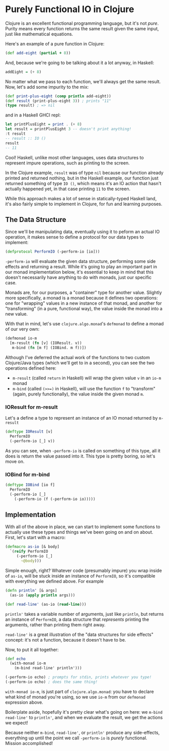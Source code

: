 # Purely Functional IO in Clojure

Clojure is an excellent functional programming language, but it's not *pure*. Purity means every function returns the same result given the same input, just like mathematical equations.

Here's an example of a pure function in Clojure:
```clojure
(def add-eight (partial + 8))

```
And, because we're going to be talking about it a lot anyway, in Haskell:
```haskell
addEight = (+ 8)
```
No matter what we pass to each function, we'll always get the same result. Now, let's add some impurity to the mix:
```clojure
(def print-plus-eight (comp println add-eight))
(def result (print-plus-eight 3)) ; prints "11"
(type result) ; => nil
```
and in a Haskell GHCI repl:
```Haskell
let printPlusEight = print . (+ 8)
let result = printPlusEight 3 -- doesn't print anything!
:t result
-- result :: IO ()
result
-- 11
```
Cool! Haskell, unlike most other languages, uses data structures to represent impure operations, such as printing to the screen.

In the Clojure example, `result` was of type `nil` because our function already printed and returned nothing, but in the Haskell example, our function just returned something of type `IO ()`, which means it's an IO action that hasn't actually happened yet, in that case printing `11` to the screen.

While this approach makes a lot of sense in statically-typed Haskell land, it's also fairly simple to implement in Clojure, for fun and learning purposes.

## The Data Structure

Since we'll be manipulating data, eventually using it to peform an actual IO operation, it makes sense to define a protocol for our data types to implement:
```clojure
(defprotocol PerformIO (-perform-io [io]))
```
`-perform-io` will evaluate the given data structure, performing some side effects and returning a result. While it's going to play an important part in our monad implementation below, it's essential to keep in mind that this doesn't necessarily have anything to do with monads, just our specific case.

Monads are, for our purposes, a "container" type for another value. Slightly more specifically, a monad is a monad because it defines two operations: one for "wrapping" values in a new instance of that monad, and another for "transforming" (in a pure, functional way), the value inside the monad into a new value.

With that in mind, let's use `clojure.algo.monad`'s `defmonad` to define a monad of our very own:
```clojure
(defmonad io-m
  [m-result (fn [v] (IOResult. v))
   m-bind (fn [m f] (IOBind. m f))])
```
Although I've deferred the actual work of the functions to two custom Clojure/Java types (which we'll get to in a second), you can see the two operations defined here:
*  `m-result` (called `return` in Haskell) will wrap the given value `v` in an `io-m` monad
*  `m-bind` (called `(>>=)` in Haskell), will use the function `f` to "transform" (again, purely functionally), the value inside the given monad `m`.

### IOResult for m-result
 Let's a define a type to represent an instance of an IO monad returned by `m-result`
```clojure
(deftype IOResult [v]
  PerformIO
  (-perform-io [_] v))
```
As you can see, when `-perform-io` is called on something of this type, all it does is return the value passed into it. This type is pretty boring, so let's move on.

### IOBind for m-bind
```clojure
(deftype IOBind [io f]
  PerformIO
  (-perform-io [_]
    (-perform-io (f (-perform-io io)))))
```

## Implementation
With all of the above in place, we can start to implement some functions to actually use these types and things we've been going on and on about. First, let's start with a macro:

```clojure
(defmacro as-io [& body]
  `(reify PerformIO
     (-perform-io [_]
       ~@body)))
```
Simple enough, right? Whatever code (presumably impure) you wrap inside of `as-io`, will be stuck inside an instance of `PerformIO`, so it's compatible with everything we defined above. For example
```clojure
(defn println' [& args]
  (as-io (apply println args)))

(def read-line' (as-io (read-line)))
```
`println'` takes a variable number of arguments, just like `println`, but returns an instance of `PerformIO`, a data structure that *represents* printing the arguments, rather than printing them right away.

`read-line'` is a great illustration of the "data structures for side effects" concept: it's not a function, because it doesn't have to be.

Now, to put it all together:
```clojure
(def echo
  (with-monad io-m
    (m-bind read-line' println')))

(-perform-io echo) ; prompts for stdin, prints whatever you type!
(-perform-io echo) ; does the same thing!
```
`with-monad io-m`, is just part of `clojure.algo.monad`: you have to declare what kind of monad you're using, so we use `io-m` from our `defmonad` expression above.

Boilerplate aside, hopefully it's pretty clear what's going on here: we `m-bind` `read-line'` to `println'`, and when we evaluate the result, we get the actions we expect!

Because neither `m-bind`, `read-line'`, or `println'` produce any side-effects, everything up until the point we call `-perform-io` is *purely* functional. Mission accomplished!